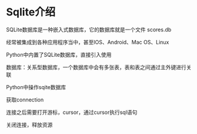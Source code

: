 # Sqlite介绍

SQLite数据库是一种嵌入式数据库，它的数据库就是一个文件 scores.db

经常被集成到各种应用程序当中，甚至IOS、Android、Mac OS、Linux

Python中内置了SQLite数据库，直接引入使用

数据库：关系型数据库，一个数据库中会有多张表，表和表之间通过主外键进行关联

Python中操作sqite数据库

获取connection

连接之后需要打开游标，cursor，通过cursor执行sql语句

关闭连接，释放资源

